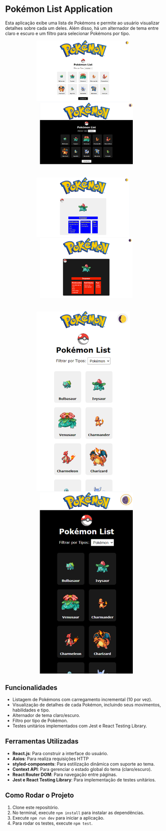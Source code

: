 # Pokémon List Application

Esta aplicação exibe uma lista de Pokémons e permite ao usuário visualizar detalhes sobre cada um deles. Além disso, há um alternador de tema entre claro e escuro e um filtro para selecionar Pokémons por tipo.

<p align="center">
  <img src="./src/assets/desktop-tema-claro.png" alt="Imagem 1" width="300" />
  <img src="./src/assets/desktop-tema-escuro.png" alt="Imagem 2" width="300" style="margin-left:20px" />
</p>
<p align="center" style="margin-top:40px">
  <img src="./src/assets/detalhe-tema-claro.png" alt="Imagem 1" width="300" />
  <img src="./src/assets/detalhe-tema-escuro.png" alt="Imagem 2" width="300" style="margin-left:20px" />
</p>
<p align="center" style="margin-top:40px">
  <img src="./src/assets/mobile-tema-claro.png" alt="Imagem 1" width="300" />
  <img src="./src/assets/mobile-tema-escuro.png" alt="Imagem 2" width="300" style="margin-left:20px" />
</p>


## Funcionalidades
- Listagem de Pokémons com carregamento incremental (10 por vez).
- Visualização de detalhes de cada Pokémon, incluindo seus movimentos, habilidades e tipo.
- Alternador de tema claro/escuro.
- Filtro por tipo de Pokémon.
- Testes unitários implementados com Jest e React Testing Library.

## Ferramentas Utilizadas
- **React.js**: Para construir a interface do usuário.
- **Axios**: Para realiza requisições HTTP
- **styled-components**: Para estilização dinâmica com suporte ao tema.
- **Context API**: Para gerenciar o estado global do tema (claro/escuro).
- **React Router DOM**: Para navegação entre páginas.
- **Jest e React Testing Library**: Para implementação de testes unitários.

## Como Rodar o Projeto
1. Clone este repositório.
2. No terminal, execute `npm install` para instalar as dependências.
3. Execute `npm run dev` para iniciar a aplicação.
4. Para rodar os testes, execute `npm test`.